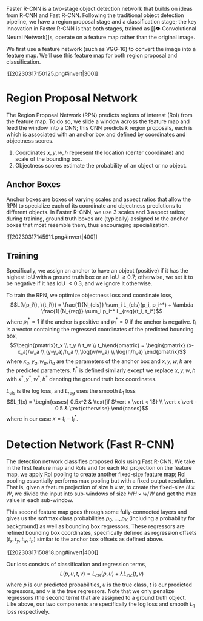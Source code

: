 Faster R-CNN is a two-stage object detection network that builds on ideas from R-CNN and Fast R-CNN. Following the traditional object detection pipeline, we have a region proposal stage and a classification stage; the key innovation in Faster R-CNN is that both stages, trained as [[👁️ Convolutional Neural Network]]s, operate on a feature map rather than the original image.

We first use a feature network (such as VGG-16) to convert the image into a feature map. We'll use this feature map for both region proposal and classification.

![[20230317150125.png#invert|300]]

# Region Proposal Network
The Region Proposal Network (RPN) predicts regions of interest (RoI) from the feature map. To do so, we slide a window across the feature map and feed the window into a CNN; this CNN predicts $k$ region proposals, each is which is associated with an anchor box and defined by coordinates and objectness scores.
1. Coordinates $x, y, w, h$ represent the location (center coordinate) and scale of the bounding box.
2. Objectness scores estimate the probability of an object or no object.

## Anchor Boxes
Anchor boxes are boxes of varying scales and aspect ratios that allow the RPN to specialize each of its coordinate and objectness predictions to different objects. In Faster R-CNN, we use 3 scales and 3 aspect ratios; during training, ground truth boxes are (typically) assigned to the anchor boxes that most resemble them, thus encouraging specialization.

![[20230317145911.png#invert|400]]

## Training
Specifically, we assign an anchor to have an object (positive) if it has the highest IoU with a ground truth box or an IoU $\geq 0.7$; otherwise, we set it to be negative if it has IoU $< 0.3$, and we ignore it otherwise.

To train the RPN, we optimize objectness loss and coordinate loss, $$L(\{p_i\}, \{t_i\}) = \frac{1}{N_{cls}} \sum_i L_{cls}(p_i, p_i^*) + \lambda \frac{1}{N_{reg}} \sum_i p_i^* L_{reg}(t_i, t_i*)$$ where $p_i^* = 1$ if the anchor is positive and $p_i^* = 0$ if the anchor is negative. $t_i$ is a vector containing the regressed coordinates of the predicted bounding box, $$\begin{pmatrix}t_x \\ t_y \\ t_w \\ t_h\end{pmatrix} = \begin{pmatrix} (x-x_a)/w_a \\ (y-y_a)/h_a \\ \log(w/w_a) \\ \log(h/h_a) \end{pmatrix}$$ where $x_a, y_a, w_a, h_a$ are the parameters of the anchor box and $x, y, w, h$ are the predicted parameters. $t_i^*$ is defined similarly except we replace $x, y, w, h$ with $x^*, y^*, w^*, h^*$ denoting the ground truth box coordinates.

$L_{cls}$ is the log loss, and $L_{reg}$ uses the smooth $L_1$ loss $$L_1(x) = \begin{cases} 0.5x^2 & \text{if $\vert x \vert < 1$} \\ \vert x \vert - 0.5  & \text{otherwise} \end{cases}$$ where in our case $x = t_i - t_i^*$.

# Detection Network (Fast R-CNN)
The detection network classifies proposed RoIs using Fast R-CNN. We take in the first feature map and RoIs and for each RoI projection on the feature map, we apply RoI pooling to create another fixed-size feature map; RoI pooling essentially performs max pooling but with a fixed output resolution. That is, given a feature projection of size $h \times w$, to create the fixed-size $H \times W$, we divide the input into sub-windows of size $h / H \times w / W$ and get the max value in each sub-window.

This second feature map goes through some fully-connected layers and gives us the softmax class probabilities $p_0, \ldots, p_K$ (including a probability for background) as well as bounding box regressors. These regressors are refined bounding box coordinates, specifically defined as regression offsets $(t_x, t_y, t_w, t_h)$ similar to the anchor box offsets as defined above.

![[20230317150818.png#invert|400]]

Our loss consists of classification and regression terms, $$L(p, u, t, v) = L_{cls}(p, u) + \lambda L_{loc}(t, v)$$ where $p$ is our predicted probabilities, $u$ is the true class, $t$ is our predicted regressors, and $v$ is the true regressors. Note that we only penalize regressors (the second term) that are assigned to a ground truth object. Like above, our two components are specifically the log loss and smooth $L_1$ loss respectively.
